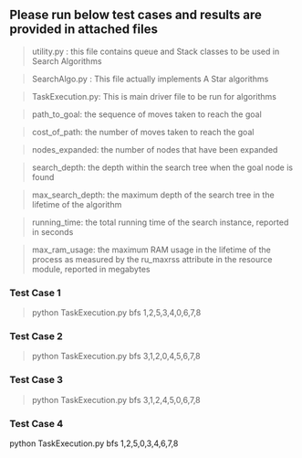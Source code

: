 ## Please run below test cases and results are provided in attached files
> utility.py : this file contains queue and Stack classes to be used in Search Algorithms

> SearchAlgo.py : This file actually implements A Star algorithms

> TaskExecution.py: This is main driver file to be run for algorithms

 > path_to_goal: the sequence of moves taken to reach the goal

> cost_of_path: the number of moves taken to reach the goal

> nodes_expanded: the number of nodes that have been expanded

> search_depth: the depth within the search tree when the goal node is found

> max_search_depth:  the maximum depth of the search tree in the lifetime of the algorithm

> running_time: the total running time of the search instance, reported in seconds

> max_ram_usage: the maximum RAM usage in the lifetime of the process as measured by the ru_maxrss attribute in the resource module, reported in megabytes


### Test Case 1
> python TaskExecution.py bfs 1,2,5,3,4,0,6,7,8

### Test Case 2
> python TaskExecution.py bfs 3,1,2,0,4,5,6,7,8

### Test Case 3
> python TaskExecution.py bfs 3,1,2,4,5,0,6,7,8

### Test Case 4
python TaskExecution.py bfs 1,2,5,0,3,4,6,7,8
